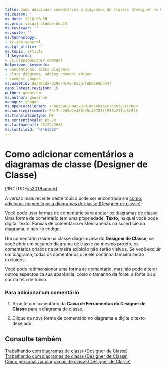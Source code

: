```yaml
---
title: Como adicionar comentários a diagramas de classes (Designer de Classe) | Microsoft Docs
ms.custom: ''
ms.date: 2018-06-30
ms.prod: visual-studio-dev14
ms.reviewer: ''
ms.suite: ''
ms.technology:
- vs-ide-general
ms.tgt_pltfrm: ''
ms.topic: article
f1_keywords:
- vs.classdesigner.comment
helpviewer_keywords:
- annotations, class diagrams
- class diagrams, adding comment shapes
- comment shapes
ms.assetid: d54005d5-a29d-4c4e-b153-feb6e84dd44f
caps.latest.revision: 15
author: gewarren
ms.author: gewarren
manager: ghogen
ms.openlocfilehash: 73be28ac28b02280b1ae66baa2c76c6226f1fbed
ms.sourcegitcommit: 55f7ce2d5d2e458e35c45787f1935b237ee5c9f8
ms.translationtype: MT
ms.contentlocale: pt-BR
ms.lasthandoff: 08/22/2018
ms.locfileid: "47461592"
---
```

# <a name="how-to-add-comments-to-class-diagrams-class-designer"></a>Como adicionar comentários a diagramas de classe (Designer de Classe)
[!INCLUDE[vs2017banner](../includes/vs2017banner.md)]

A versão mais recente deste tópico pode ser encontrada em [como: adicionar comentários a diagramas de classe (Designer de classe)](https://docs.microsoft.com/visualstudio/ide/how-to-add-comments-to-class-diagrams-class-designer).  
  
Você pode usar formas de comentário para anotar os diagramas de classe. Uma forma de comentário tem uma propriedade, **Texto**, na qual você pode digitar texto. Formas de comentário existem apenas na superfície do diagrama, e não no código.  
  
 Um comentário reside na classe diagramview do **Designer de Classe**; se você abrir um segundo diagrama de classe no mesmo projeto, os comentários criados na primeira exibição não serão visíveis. Se você excluir um diagrama, todos os comentários que ele continha também serão excluídos.  
  
 Você pode redimensionar uma forma de comentário, mas não pode alterar outros aspectos da sua aparência, como o tamanho da fonte, a fonte ou a cor da tela de fundo.  
  
### <a name="to-add-a-comment"></a>Para adicionar um comentário  
  
1.  Arraste um comentário da **Caixa de Ferramentas do Designer de Classe** para o diagrama de classe.  
  
2.  Clique na nova forma de comentário no diagrama e digite o texto desejado.  
  
## <a name="see-also"></a>Consulte também  
 [Trabalhando com diagramas de classe (Designer de Classe)](../ide/working-with-class-diagrams-class-designer.md)   
 [Trabalhando com diagramas de classe (Designer de Classe)](../ide/working-with-class-diagrams-class-designer.md)   
 [Como personalizar diagramas de classe (Designer de Classe)](../ide/how-to-customize-class-diagrams-class-designer.md)



